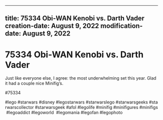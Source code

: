 ----
title: 75334 Obi-WAN Kenobi vs. Darth Vader
creation-date: August 9, 2022
modification-date: August 9, 2022
----

# 75334 Obi-WAN Kenobi vs. Darth Vader

Just like everyone else, I agree: the most underwhelming set this year. Glad it had a couple nice Minifig’s. 

#75334 
 
 
 
#lego #starwars #disney #legostarwars #starwarslego #starwarsgeeks #starwarscollector #starwarsgeek #afol #legolife #minifig #minifigures #minifigs #legoaddict #legoworld  #legomania #legofan #legophoto 
 
